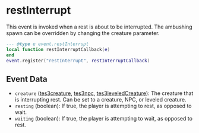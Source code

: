 # restInterrupt

This event is invoked when a rest is about to be interrupted. The ambushing spawn can be overridden by changing the creature parameter.

```lua
--- @type e event.restInterrupt
local function restInterruptCallback(e)
end
event.register("restInterrupt", restInterruptCallback)
```

## Event Data

* `creature` ([tes3creature](../../types/tes3creature), [tes3npc](../../types/tes3npc), [tes3leveledCreature](../../types/tes3leveledCreature)): The creature that is interrupting rest. Can be set to a creature, NPC, or leveled creature.
* `resting` (boolean): If true, the player is attempting to rest, as opposed to wait.
* `waiting` (boolean): If true, the player is attempting to wait, as opposed to rest.

